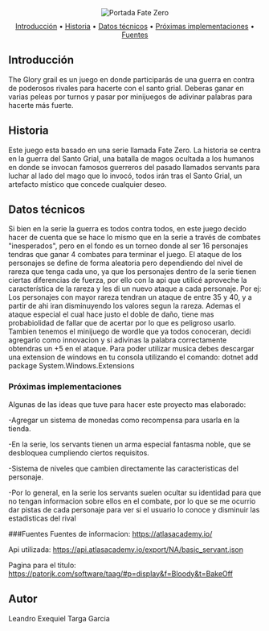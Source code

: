 <section align='center'>
    <img src='https://imgsrv.crunchyroll.com/cdn-cgi/image/fit=contain,format=auto,quality=85,width=1200,height=675/catalog/crunchyroll/fdc0dff409f19dfd8ffff5037257ac98.jpe' border='0' alt='Portada Fate Zero'/>
</section>

<p align="center" style="margin: 10px 0;">
  <a href="#introducción">Introducción</a> •
  <a href="#historia">Historia</a> •
  <a href="#datos-técnicos">Datos técnicos</a> •
  <a href="#próximas-implementaciones">Próximas implementaciones</a> •
  <a href="#fuentes">Fuentes</a>
</p>

## Introducción
The Glory grail es un juego en donde participarás de una guerra en contra de poderosos rivales para hacerte con el santo grial. Deberas ganar en varias peleas por turnos y pasar por minijuegos de adivinar palabras para hacerte más fuerte.

## Historia
Este juego esta basado en una serie llamada Fate Zero. La historia se centra en la guerra del Santo Grial, una batalla de magos ocultada a los humanos en donde se invocan famosos  guerreros del pasado llamados servants para luchar al lado del mago que lo invocó, todos irán tras el Santo Grial, un artefacto místico que concede cualquier deseo.

## Datos técnicos

Si bien en la serie la guerra es todos contra todos, en este juego decido hacer de cuenta que se hace lo mismo que en la serie a través de combates "inesperados", pero en el fondo es un torneo donde al ser 16 personajes tendras que ganar 4 combates para terminar el juego. 
El ataque de los personajes se define de forma aleatoria pero dependiendo del nivel de rareza que tenga cada uno, ya que los personajes dentro de la serie tienen ciertas diferencias de fuerza, por ello con la api que utilicé  aproveche la característica de la rareza y les di un nuevo ataque a cada personaje.
Por ej: Los personajes con mayor rareza tendran un ataque de entre 35 y 40, y a partir de ahi iran disminuyendo los valores segun la rareza.
Ademas el ataque especial el cual hace justo el doble de daño, tiene mas probabiolidad de fallar que de acertar por lo que es peligroso usarlo.
Tambien tenemos el minijuego de wordle que ya todos conoceran, decidi agregarlo como innovacion y si adivinas la palabra correctamente obtendras un +5 en el ataque.
Para poder utilizar musica debes descargar una extension de windows en tu consola utilizando el comando: dotnet add package System.Windows.Extensions

### Próximas implementaciones
Algunas de las ideas que tuve para hacer este proyecto mas elaborado:

-Agregar un sistema de monedas como recompensa para usarla en la tienda.

-En la serie, los servants tienen un arma especial fantasma noble, que se desbloquea cumpliendo ciertos requisitos.

-Sistema de niveles que cambien directamente las caracteristicas del personaje.

-Por lo general, en la serie los servants suelen ocultar su identidad para que no tengan informacion sobre ellos en el combate, por lo que se me ocurrio dar pistas de cada personaje para ver si el usuario lo conoce y disminuir las estadisticas del rival

###Fuentes
Fuentes de informacion: https://atlasacademy.io/

Api utilizada: https://api.atlasacademy.io/export/NA/basic_servant.json

Pagina para el titulo: https://patorjk.com/software/taag/#p=display&f=Bloody&t=BakeOff

## Autor
Leandro Exequiel Targa Garcia
